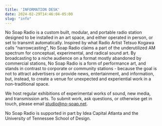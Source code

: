 ```yaml
---
title: 'INFORMATION DESK'
date: 2024-02-29T14:46:04-05:00
slug: "info"
---
```


No Soap Radio is a custom built, modular, and portable radio station designed to be
installed in an art space, and either operated in person, or set to transmit automatically. Inspired by what Radio Artist Tetsuo Kogawa calls “narrowcasting”, No Soap Radio claims a part of the underutilized AM spectrum for conceptual, experimental, and radical sound art. By broadcasting to a niche audience on a format mostly abandoned by commercial stations, No Soap Radio is a form of performance art, and stands in contrast to corporate or community stations - because the goal is not to attract advertisers or provide news, entertainment, and information, but, instead, to create a venue for unexpected and experiential work in a non-traditional space.


We host regular exhibitions of experimental works of sound, new media, and transmission arts. To submit work, ask questions, or otherwise get in touch, please email [studio@no-soap.net](mailto:studio@no-soap.net).


No Soap Radio is supported in part by Idea Capital Atlanta and the University of Tennessee School of Design.